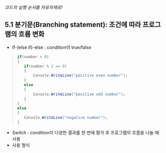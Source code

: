 *코드의 실행 순서를 자유자재로!*

## 5.1 분기문(Branching statement): 조건에 따라 프로그램의 흐름 변화
- If-(else if)-else
:   condition이 true/false
>``` csharp
>if(number > 0)
>{
>    if(number % 2 == 0)
>    {
>        Console.WriteLine("positive even number");
>    }
>    else
>    {
>        Console.WriteLine("positive odd number");
>    }
>}
>else
>{
>    Console.WriteLine("negative number");
>}
>```
- Switch
:   condition이 다양한 결과를 한 번에 평가 후 프로그램의 흐름을 나눌 때 사용
 - 사용 형식
